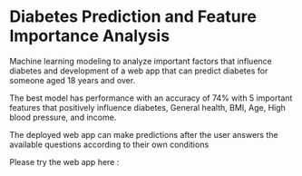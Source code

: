 # Diabetes Prediction and Feature Importance Analysis
Machine learning modeling to analyze important factors that influence diabetes and development of a web app that can predict diabetes for someone aged 18 years and over.

The best model has performance with an accuracy of 74% with 5 important features that positively influence diabetes, General health, BMI, Age, High blood pressure, and income.

The deployed web app can make predictions after the user answers the available questions according to their own conditions

Please try the web app here :
